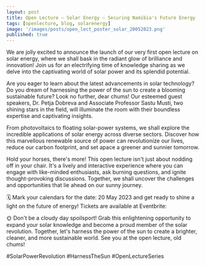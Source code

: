 ```yaml
---
layout: post
title: Open Lecture — Solar Energy — Securing Namibia's Future Energy
tags: [openlecture, blog, solarenergy]
image: '/images/posts/open_lect_poster_solar_20052023.png'
published: true
---
```

We are jolly excited to announce the launch of our very first open lecture on solar energy, where we shall bask in the radiant glow of brilliance and innovation! Join us for an electrifying time of knowledge sharing as we delve into the captivating world of solar power and its splendid potential.

Are you eager to learn about the latest advancements in solar technology? Do you dream of harnessing the power of the sun to create a blooming sustainable future? Look no further, dear chums! Our esteemed guest speakers, Dr. Petja Dobreva and Associate Professor Sastu Musti, two shining stars in the field, will illuminate the room with their boundless expertise and captivating insights.

From photovoltaics to floating solar-power systems, we shall explore the incredible applications of solar energy across diverse sectors. Discover how this marvellous renewable source of power can revolutionize our lives, reduce our carbon footprint, and set apace a greener and sunnier tomorrow.

Hold your horses, there's more! This open lecture isn't just about nodding off in your chair. It's a lively and interactive experience where you can engage with like-minded enthusiasts, ask burning questions, and ignite thought-provoking discussions. Together, we shall uncover the challenges and opportunities that lie ahead on our sunny journey.

🗓️ Mark your calendars for the date: 20 May 2023 and get ready to shine a light on the future of energy! Tickets are available at Eventbrite:

<div id="eventbrite-widget-container-633525681367"></div>

<script src="https://www.eventbrite.com/static/widgets/eb_widgets.js"></script>

<script type="text/javascript">
    var exampleCallback = function() {
        console.log('Order complete!');
    };

    window.EBWidgets.createWidget({
        // Required
        widgetType: 'checkout',
        eventId: '633525681367',
        iframeContainerId: 'eventbrite-widget-container-633525681367',

        // Optional
        iframeContainerHeight: 425,  // Widget height in pixels. Defaults to a minimum of 425px if not provided
        onOrderComplete: exampleCallback  // Method called when an order has successfully completed
    });
</script>

🌞 Don't be a cloudy day spoilsport! Grab this enlightening opportunity to expand your solar knowledge and become a proud member of the solar revolution. Together, let's harness the power of the sun to create a brighter, cleaner, and more sustainable world. See you at the open lecture, old chums!

#SolarPowerRevolution #HarnessTheSun #OpenLectureSeries
